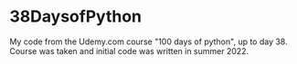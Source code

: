 # 38DaysofPython
My code from the Udemy.com course "100 days of python", up to day 38. Course was taken and initial code was written in summer 2022.
